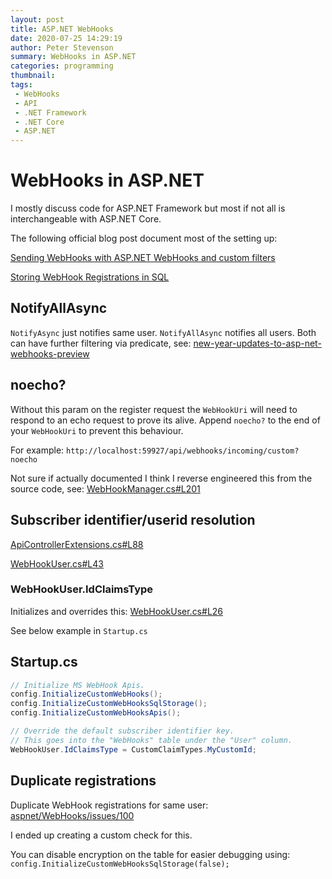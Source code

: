 ```yaml
---
layout: post
title: ASP.NET WebHooks
date: 2020-07-25 14:29:19
author: Peter Stevenson
summary: WebHooks in ASP.NET
categories: programming
thumbnail:
tags:
 - WebHooks
 - API
 - .NET Framework
 - .NET Core
 - ASP.NET
---
```


# WebHooks in ASP.NET

I mostly discuss code for ASP.NET Framework but most if not all is interchangeable with ASP.NET Core.

The following official blog post document most of the setting up:

[Sending WebHooks with ASP.NET WebHooks and custom filters](https://devblogs.microsoft.com/aspnet/sending-webhooks-with-asp-net-webhooks-preview/)

[Storing WebHook Registrations in SQL](https://devblogs.microsoft.com/aspnet/updates-to-microsoft-asp-net-webhooks-preview/)

## NotifyAllAsync

`NotifyAsync` just notifies same user. `NotifyAllAsync` notifies all users. Both can have further filtering via predicate, see: [new-year-updates-to-asp-net-webhooks-preview](https://devblogs.microsoft.com/aspnet/new-year-updates-to-asp-net-webhooks-preview/)

## noecho?

Without this param on the register request the `WebHookUri` will need to respond to an echo request to prove its alive. Append `noecho?` to the end of your `WebHookUri` to prevent this behaviour.

For example: `http://localhost:59927/api/webhooks/incoming/custom?noecho`

Not sure if actually documented I think I reverse engineered this from the source code, see: [WebHookManager.cs#L201](https://github.com/aspnet/AspNetWebHooks/blob/7a7554b2748cc094ff1fa151de3e1b1b56d32511/src/Microsoft.AspNet.WebHooks.Custom/WebHooks/WebHookManager.cs#L201)

## Subscriber identifier/userid resolution

[ApiControllerExtensions.cs#L88](https://github.com/aspnet/AspNetWebHooks/blob/7a7554b2748cc094ff1fa151de3e1b1b56d32511/src/Microsoft.AspNet.WebHooks.Custom/Extensions/ApiControllerExtensions.cs#L88)

[WebHookUser.cs#L43](https://github.com/aspnet/AspNetWebHooks/blob/7a7554b2748cc094ff1fa151de3e1b1b56d32511/src/Microsoft.AspNet.WebHooks.Custom/WebHooks/WebHookUser.cs#L43)

### WebHookUser.IdClaimsType

Initializes and overrides this: [WebHookUser.cs#L26](https://github.com/aspnet/AspNetWebHooks/blob/7a7554b2748cc094ff1fa151de3e1b1b56d32511/src/Microsoft.AspNet.WebHooks.Custom/WebHooks/WebHookUser.cs#L26)

See below example in `Startup.cs`

## Startup.cs

```csharp
// Initialize MS WebHook Apis.
config.InitializeCustomWebHooks();
config.InitializeCustomWebHooksSqlStorage();
config.InitializeCustomWebHooksApis();

// Override the default subscriber identifier key.
// This goes into the "WebHooks" table under the "User" column.
WebHookUser.IdClaimsType = CustomClaimTypes.MyCustomId;
```

## Duplicate registrations

Duplicate WebHook registrations for same user: [aspnet/WebHooks/issues/100](https://github.com/aspnet/WebHooks/issues/100)

I ended up creating a custom check for this.

You can disable encryption on the table for easier debugging using: `config.InitializeCustomWebHooksSqlStorage(false);`